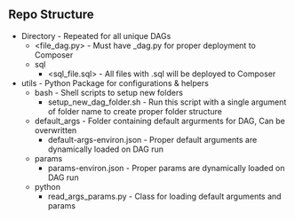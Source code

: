 ## Repo Structure
* Directory - Repeated for all unique DAGs
  * <file_dag.py> - Must have _dag.py for proper deployment to Composer
  * sql
    * <sql_file.sql> - All files with .sql will be deployed to Composer
* utils - Python Package for configurations & helpers
  * bash - Shell scripts to setup new folders
    * setup_new_dag_folder.sh - Run this script with a single argument of folder name to create proper folder structure
  * default_args - Folder containing default argurments for DAG, Can be overwritten
    * default-args-environ.json - Proper default arguments are dynamically loaded on DAG run
  * params
    * params-environ.json - Proper params are dynamically loaded on DAG run
  * python
    * read_args_params.py - Class for loading default arguments and params
